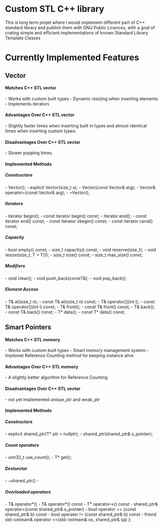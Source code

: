 # Custom STL C++ library
<p>This is long term projet where i would implement different part of C++ standard library and publish them with GNU Public Licences, with a goal of
crating simple and efficient implementations of known Standard Library Template Classes</p>

<h1>Currently Implemented Features </h1>

<h2>Vector</h2>

<h4>Matches C++ STL vector</h4>
- Works with custom built types
- Dynamic resizing when inserting elements
- Implements iterators

<h4>Advantages Over C++ STL vector</h4>
- Slightly faster times when inserting built in types and almost identical times when inserting custom types.

<h4>Disadvantages Over C++ STL vector</h4>
- Slower popping times.

<h4>Implemented Methods</h4>
<h5>Constructors</h5>
- Vector();
- explicit Vector(size_t s);
- Vector(const Vector& arg);
- Vector<T>& operator=(const Vector<T>& arg);
- ~Vector();
<h5>Iterators</h5>
- iterator begin();
- const iterator begin() const;
- iterator end();
- const iterator end() const;
- const iterator cbegin() const;
- const iterator cend() const;
<h5>Capacity</h5>
- bool empty() const;
- size_t capacity() const;
- void reserve(size_t);
- void resize(size_t, T = T());
- size_t size() const;
- size_t max_size() const;
<h5>Modifiers</h5>
- void clear();
- void push_back(constT&);
- void pop_back();
<h5>Element Access</h5>
- T& at(size_t n);
- const T& at(size_t n) const;
- T& operator[](int i);
- const T& operator[](int i) const;
- T& front();
- const T& front() const;
- T& back();
- const T& back() const;
- T* data();
- const T* data() const;

<h2>Smart Pointers</h2>

<h4>Matches C++ STL memory</h4>
- Works with custom built types
- Smart memory management system
- Implemet Reference Counting method for keeping instance alive

<h4>Advantages Over C++ STL memory</h4>
- A slightly better algorithm for Reference Counting

<h4>Disadvantages Over C++ STL vector</h4>
- not yet implemented unique_ptr and weak_ptr
<h4>Implemented Methods</h4>
  <h5>Constructors</h5>
  -  explicit shared_ptr(T* ptr = nullptr);
	-	shared_ptr(shared_ptr<T>& s_pointer);
  <h5>Count operators</h5>
	-	 uint32_t use_count();
	-	 T* get();
  <h5>Desturctor</h5>
	-	~shared_ptr()
  -  <h5>Overloaded operators</h5>
	-	T& operator*() 
	-	T& operator*() const
	-	T* operator->() const
	-	shared_ptr& operator=(const shared_ptr<T>& s_pointer)
	-	bool operator == (const shared_ptr& b) const
	-	bool operator != (const shared_ptr& b) const
	-	friend std::ostream& operator <<(std::ostream& os, shared_ptr<T>& sp) 
	};


